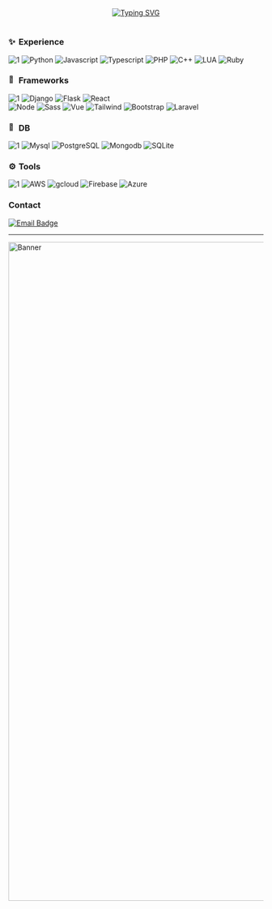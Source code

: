 <div align="center">
  <a href="https://git.io/typing-svg"><img src="https://readme-typing-svg.herokuapp.com?font=Righteous&duration=3000&pause=2000&color=0779b9&center=true&random=true&width=435&lines=%3E+Hello%2C+World!_;%3E+I'm+Henrique+Rodrigues_" alt="Typing SVG" /></a>
</div>

<h1></h1>

<h3 align="left">
    <picture>
        <source srcset="https://fonts.gstatic.com/s/e/notoemoji/latest/2728/512.gif" type="image/webp">
        <img src="https://fonts.gstatic.com/s/e/notoemoji/latest/1f680/512.gif" alt="✨" width="16" height="16">
    </picture>
    Experience
</h3>

![1](https://img.shields.io/badge/-blue) 
![Python](https://img.shields.io/badge/Python-14354C?style=for-the-badge&logo=python&logoColor=white) 
![Javascript](https://img.shields.io/badge/JavaScript-F7DF1E?style=for-the-badge&logo=javascript&logoColor=black) 
![Typescript](https://img.shields.io/badge/TypeScript-007ACC?style=for-the-badge&logo=typescript&logoColor=white)
![PHP](https://img.shields.io/badge/PHP-777BB4?style=for-the-badge&logo=php&logoColor=white) 
![C++](https://img.shields.io/badge/C++-00599C?style=for-the-badge&logo=c%2B%2B&logoColor=white)
![LUA](https://img.shields.io/badge/Lua-2C2D72?style=for-the-badge&logo=lua&logoColor=white)
![Ruby](https://img.shields.io/badge/Ruby-CC342D?style=for-the-badge&logo=ruby&logoColor=white) 


<h3 align="left">
   <picture>
      <source srcset="https://fonts.gstatic.com/s/e/notoemoji/latest/1f680/512.webp" type="image/webp">
      <img src="https://fonts.gstatic.com/s/e/notoemoji/latest/1f680/512.gif" alt="🚀" width="16" height="16">
    </picture>
    Frameworks
</h3>

![1](https://img.shields.io/badge/-blue)
![Django](https://img.shields.io/badge/Django-092E20?style=for-the-badge&logo=django&logoColor=white) 
![Flask](https://img.shields.io/badge/Flask-000000?style=for-the-badge&logo=flask&logoColor=white)
![React](https://img.shields.io/badge/React-20232A?style=for-the-badge&logo=react&logoColor=61DAFB)   
![Node](https://img.shields.io/badge/Node.js-43853D?style=for-the-badge&logo=node.js&logoColor=white) 
![Sass](https://img.shields.io/badge/Sass-CC6699?style=for-the-badge&logo=sass&logoColor=white) 
![Vue](https://img.shields.io/badge/Vue.js-35495E?style=for-the-badge&logo=vue.js&logoColor=4FC08D) 
![Tailwind](https://img.shields.io/badge/Tailwind_CSS-38B2AC?style=for-the-badge&logo=tailwind-css&logoColor=white) 
![Bootstrap](https://img.shields.io/badge/Bootstrap-563D7C?style=for-the-badge&logo=bootstrap&logoColor=white)
![Laravel](https://img.shields.io/badge/Laravel-FF2D20?style=for-the-badge&logo=laravel&logoColor=white) 

<h3 align="left">
  <picture>
    <source srcset="https://fonts.gstatic.com/s/e/notoemoji/latest/1f3b2/512.webp" type="image/webp">
    <img src="https://fonts.gstatic.com/s/e/notoemoji/latest/1f3b2/512.gif" alt="🎲" width="16" height="16">
  </picture>
  DB
</h3>

![1](https://img.shields.io/badge/-blue) 
![Mysql](https://img.shields.io/badge/MySQL-00000F?style=for-the-badge&logo=mysql&logoColor=white) 
![PostgreSQL](https://img.shields.io/badge/PostgreSQL-316192?style=for-the-badge&logo=postgresql&logoColor=white) 
![Mongodb](https://img.shields.io/badge/MongoDB-4EA94B?style=for-the-badge&logo=mongodb&logoColor=white) 
![SQLite](https://img.shields.io/badge/SQLite-07405E?style=for-the-badge&logo=sqlite&logoColor=white)       

<h3 align="left">
  <picture>
    <source srcset="https://fonts.gstatic.com/s/e/notoemoji/latest/2699_fe0f/512.webp" type="image/webp">
    <img src="https://fonts.gstatic.com/s/e/notoemoji/latest/2699_fe0f/512.gif" alt="⚙" width="16" height="16">
  </picture>
  Tools
</h3>

![1](https://img.shields.io/badge/-blue) 
![AWS](https://img.shields.io/badge/Amazon_AWS-232F3E?style=for-the-badge&logo=amazon-aws&logoColor=white) 
![gcloud](https://img.shields.io/badge/Google_Cloud-4285F4?style=for-the-badge&logo=google-cloud&logoColor=white) 
![Firebase](https://img.shields.io/badge/Firebase-C22127?style=for-the-badge&logo=firebase&logoColor=red) 
![Azure](https://img.shields.io/badge/Microsoft_Azure-0089D6?style=for-the-badge&logo=microsoft-azure&logoColor=white) 

<h3 align="left">Contact</h3>

[![Email Badge](https://img.shields.io/badge/e--mail-0078D4?style=for-the-badge&logo=Gmail&logoColor=white)](mailto:he_rp@outlook.com)

<hr>
<img src="https://giffiles.alphacoders.com/165/16592.gif" alt="Banner" width="1300" />
